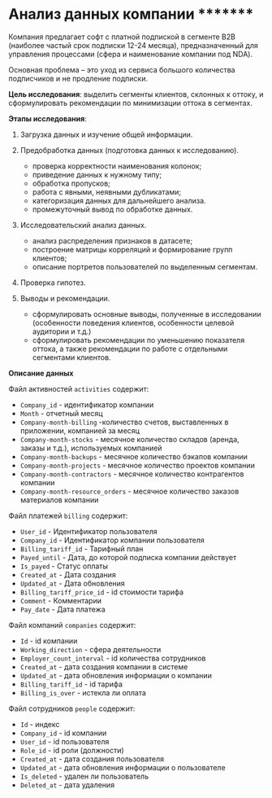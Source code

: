 # Анализ данных компании *******

Компания предлагает софт с платной подпиской в сегменте B2B (наиболее частый срок подписки 12-24 месяца), предназначенный для управления процессами (сфера и наименование компании под NDA).

Основная проблема – это уход из сервиса большого количества подписчиков и не продление подписки.

**Цель исследования**: выделить сегменты клиентов, склонных к оттоку, и сформулировать рекомендации по минимизации оттока в сегментах.

**Этапы исследования**:

1. Загрузка данных и изучение общей информации. 

2. Предобработка данных (подготовка данных к исследованию).
   - проверка корректности наименования колонок;
   - приведение данных к нужному типу;
   - обработка пропусков;
   - работа с явными, неявными дубликатами;
   - категоризация данных для дальнейшего анализа.
   - промежуточный вывод по обработке данных.
   
3. Исследовательский анализ данных.
   - анализ распределения признаков в датасете;
   - построение матрицы корреляций и формирование групп клиентов;
   - описание портретов пользователей по выделенным сегментам.

4. Проверка гипотез.  

5. Выводы и рекомендации.
   - сформулировать основные выводы, полученные в исследовании (особенности поведения клиентов, особенности целевой аудитории и т.д.)
   - сформулировать рекомендации по уменьшению показателя оттока, а также рекомендации по работе с отдельными сегментами клиентов.


**Описание данных**

Файл активностей `activities` содержит:
- `Company_id` - идентификатор компании
- `Month` - отчетный месяц
- `Company-month-billing` -количество счетов, выставленных в приложении, компанией за месяц
- `Company-month-stocks` - месячное количество складов (аренда, заказы и т.д.), используемых компанией
- `Company-month-backups` - месячное количество бэкапов компании
- `Company-month-projects` - месячное количество проектов компании
- `Company-month-contractors` - месячное количество контрагентов компании
- `Company-month-resource_orders` - месячное количество заказов материалов компании

Файл платежей `billing` содержит:
- `User_id` - Идентификатор пользователя
- `Company_id` - Идентификатор компании пользователя
- `Billing_tariff_id` - Тарифный план
- `Payed_until` - Дата, до которой подписка компании действует
- `Is_payed` - Статус оплаты
- `Created_at` - Дата создания
- `Updated_at` - Дата обновления
- `Billing_tariff_price_id` - id стоимости тарифа
- `Comment` - Комментарии
- `Pay_date` - Дата платежа

Файл компаний `companies` содержит:
- `Id` -  id компании
- `Working_direction` - сфера деятельности
- `Employer_count_interval` - id количества сотрудников
- `Created_at` - дата создания компании в системе
- `Updated_at` - дата обновления информации о компании
- `Billing_tariff_id` - id тарифа 
- `Billing_is_over` -  истекла ли оплата

Файл сотрудников `people` содержит:
- `Id` - индекс
- `Company_id` - id компании
- `User_id` - id пользователя
- `Role_id` - id роли (должности)
- `Created_at` - дата создания пользователя
- `Updated_at` - дата обновления информации о пользователе
- `Is_deleted` - удален ли пользователь
- `Deleted_at` - дата удаления
